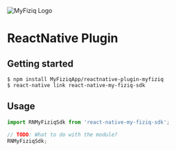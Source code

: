 ![MyFiziq Logo](https://www.myfiziq.com/assets/images/logo.svg)

# ReactNative Plugin

## Getting started

```
$ npm install MyFiziqApp/reactnative-plugin-myfiziq
$ react-native link react-native-my-fiziq-sdk
```

## Usage
```javascript
import RNMyFiziqSdk from 'react-native-my-fiziq-sdk';

// TODO: What to do with the module?
RNMyFiziqSdk;
```
  